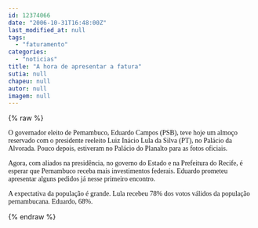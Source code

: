 ```yaml
---
id: 12374066
date: "2006-10-31T16:48:00Z"
last_modified_at: null
tags:
  - "faturamento"
categories:
  - "noticias"
title: "A hora de apresentar a fatura"
sutia: null
chapeu: null
autor: null
imagem: null
---
```

{% raw %}
<p><P><FONT face=Verdana>O governador eleito de Pernambuco, Eduardo Campos (PSB), teve hoje um almoço reservado com o presidente reeleito Luiz Inácio Lula da Silva (PT), no Palácio da Alvorada. Pouco depois, estiveram no Palácio do Planalto para as fotos oficiais.</FONT></P></p>
<p><P><FONT face=Verdana>Agora, com aliados na presidência, no governo do Estado e na Prefeitura do Recife, é esperar que Pernambuco receba mais investimentos federais. Eduardo prometeu apresentar alguns pedidos já nesse primeiro encontro.</FONT></P></p>
<p><P><FONT face=Verdana>A expectativa da população é grande. Lula recebeu 78% dos votos válidos da população pernambucana. Eduardo, 68%.</FONT></P> </p>
{% endraw %}